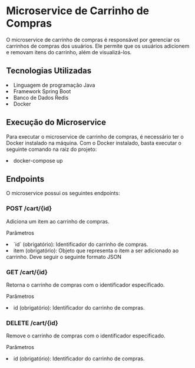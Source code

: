 # Microservice de Carrinho de Compras


O microservice de carrinho de compras é responsável por gerenciar os carrinhos de compras dos usuários. Ele permite que os usuários adicionem e removam itens do carrinho, além de visualizá-los.

##  Tecnologias Utilizadas

<li>Linguagem de programação Java</li>
<li>Framework Spring Boot</li>
<li>Banco de Dados Redis</li>
<li>Docker</li>

## Execução do Microservice

Para executar o microservice de carrinho de compras, é necessário ter o Docker instalado na máquina. Com o Docker instalado, basta executar o seguinte comando na raiz do projeto:

<li>docker-compose up</li>

## Endpoints

O microservice possui os seguintes endpoints:

### POST /cart/{id}
Adiciona um item ao carrinho de compras.

Parâmetros
<li>`id` (obrigatório): Identificador do carrinho de compras.</li>
<li>item (obrigatório): Objeto que representa o item a ser adicionado ao carrinho. Deve seguir o seguinte formato JSON</li>

### GET /cart/{id}
Retorna o carrinho de compras com o identificador especificado.

Parâmetros
<li> id  (obrigatório): Identificador do carrinho de compras.</li>

### DELETE /cart/{id}
Remove o carrinho de compras com o identificador especificado.

Parâmetros
<li> id  (obrigatório): Identificador do carrinho de compras.</li>
